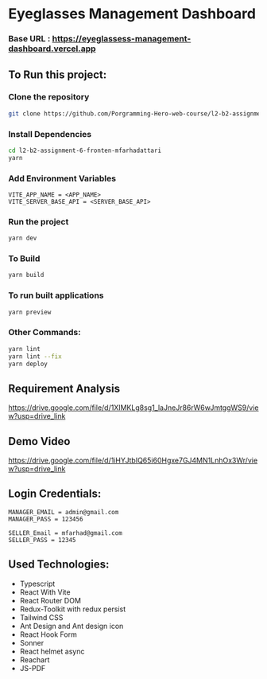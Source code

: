 # Eyeglasses Management Dashboard

### Base URL : https://eyeglassess-management-dashboard.vercel.app

## To Run this project:

### Clone the repository

```bash
git clone https://github.com/Porgramming-Hero-web-course/l2-b2-assignment-6-fronten-mfarhadattari.git
```

### Install Dependencies

```bash
cd l2-b2-assignment-6-fronten-mfarhadattari
yarn
```

### Add Environment Variables

```
VITE_APP_NAME = <APP_NAME>
VITE_SERVER_BASE_API = <SERVER_BASE_API>
```

### Run the project

```bash
yarn dev
```

### To Build

```bash
yarn build
```

### To run built applications

```bash
yarn preview
```

### Other Commands:

```bash
yarn lint
yarn lint --fix
yarn deploy
```

## Requirement Analysis

https://drive.google.com/file/d/1XIMKLg8sg1_laJneJr86rW6wJmtggWS9/view?usp=drive_link

## Demo Video

https://drive.google.com/file/d/1iHYJtbIQ65i60Hgxe7GJ4MN1LnhOx3Wr/view?usp=drive_link

## Login Credentials:

```
MANAGER_EMAIL = admin@gmail.com
MANAGER_PASS = 123456
```

```
SELLER_Email = mfarhad@gmail.com
SELLER_PASS = 12345
```

## Used Technologies:

- Typescript
- React With Vite
- React Router DOM
- Redux-Toolkit with redux persist
- Tailwind CSS
- Ant Design and Ant design icon
- React Hook Form
- Sonner
- React helmet async
- Reachart
- JS-PDF
